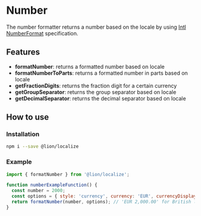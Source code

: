# Number

The number formatter returns a number based on the locale by using [Intl NumberFormat](https://developer.mozilla.org/en-US/docs/Web/JavaScript/Reference/Global_Objects/NumberFormat) specification.

## Features

- **formatNumber**: returns a formatted number based on locale
- **formatNumberToParts**: returns a formatted number in parts based on locale
- **getFractionDigits**: returns the fraction digit for a certain currency
- **getGroupSeparator**: returns the group separator based on locale
- **getDecimalSeparator**: returns the decimal separator based on locale

## How to use

### Installation

```sh
npm i --save @lion/localize
```

### Example

```js
import { formatNumber } from '@lion/localize';

function numberExampleFunction() {
  const number = 2000;
  const options = { style: 'currency', currency: 'EUR', currencyDisplay: 'code' };
  return formatNumber(number, options); // 'EUR 2,000.00' for British locale
}
```
